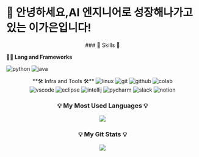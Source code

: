 <!--
**gaeun19/gaeun19** is a ✨ _special_ ✨ repository because its `README.md` (this file) appears on your GitHub profile.

Here are some ideas to get you started:

- 🔭 I’m currently working on ...
- 🌱 I’m currently learning ...
- 👯 I’m looking to collaborate on ...
- 🤔 I’m looking for help with ...
- 💬 Ask me about ...
- 📫 How to reach me: ...
- 😄 Pronouns: ...
- ⚡ Fun fact: ...
-->

# 🙇 안녕하세요,AI 엔지니어로 성장해나가고 있는 이가은입니다!

<!-- Body -->

<p align="center">
### 🦾 Skills 🦾

**🧑‍💻 Lang and Frameworks**


  <img src="https://img.shields.io/badge/python-3776AB.svg?&style=for-the-badge&logo=python&logoColor=white" alt="python">
  <img src="https://img.shields.io/badge/java-ffffff.svg?&style=for-the-badge&logo=openjdk&logoColor=black" alt="java">
</p>


<p align="center">
**🛠️ Infra and Tools 🛠️**


  <img src="https://img.shields.io/badge/linux-FCC624.svg?&style=for-the-badge&logo=linux&logoColor=white" alt="linux">
  <img src="https://img.shields.io/badge/git-F05032.svg?&style=for-the-badge&logo=git&logoColor=white" alt="git">
  <img src="https://img.shields.io/badge/github-181717.svg?&style=for-the-badge&logo=github&logoColor=white" alt="github">
  <img src="https://img.shields.io/badge/colab-F9AB00.svg?&style=for-the-badge&logo=googlecolab&logoColor=white" alt="colab"><br>
  <img src="https://img.shields.io/badge/vscode-007ACC.svg?&style=for-the-badge&logo=visualstudiocode&logoColor=white" alt="vscode">
  <img src="https://img.shields.io/badge/eclipse-2C2255.svg?&style=for-the-badge&logo=eclipseide&logoColor=white" alt="eclipse">
  <img src="https://img.shields.io/badge/intellij-000000.svg?&style=for-the-badge&logo=intellijidea&logoColor=white" alt="intellij">
  <img src="https://img.shields.io/badge/pycharm-000000.svg?&style=for-the-badge&logo=pycharm&logoColor=white" alt="pycharm">
  <img src="https://img.shields.io/badge/slack-4A154B.svg?&style=for-the-badge&logo=slack&logoColor=white" alt="slack">
  <img src="https://img.shields.io/badge/notion-000000.svg?&style=for-the-badge&logo=notion&logoColor=white" alt="notion">
</p>



<h3 align="center">💡 My Most Used Languages 💡</h3>
<p align="center">
  <a href="https://github.com/gaeun19">
    <img align="center" src="https://github-readme-stats.vercel.app/api/top-langs/?username=gaeun19&layout=compact&show_icons=true&show_owner=true&hide_title=ture&theme=nord&" />
  </a>
</p>
<h3 align="center">💡 My Git Stats 💡</h3>
<p align="center">
  <a href="https://github.com/gaeun19">
    <img align="center" src="https://github-readme-stats.vercel.app/api?username=gaeun19&hide=false&hide_title=true&show_icons=true&include_all_commits=true&theme=nord" />
  </a>
</p>
<!--
### 🚌 Top Langs & Algorithm
![Top Langs](https://github-readme-stats.vercel.app/api/top-langs/?username=______&layout=compact)
[![Solved.ac
프로필](http://mazassumnida.wtf/api/v2/generate_badge?boj=______)](https://solved.ac/profile/______)
-->
